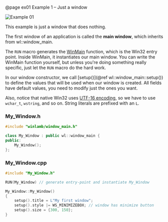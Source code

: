 @page ex01 Example 1 – Just a window

![Example 01](ex01.gif)

This example is just a window that does nothing.

The first window of an application is called the **main window**, which inherits from wl::window_main.

The `RUN` macro generates the [WinMain](https://docs.microsoft.com/en-us/windows/win32/api/winbase/nf-winbase-winmain) function, which is the Win32 entry point. Inside WinMain, it instantiates our main window. You can write the WinMain function yourself, but unless you're doing something really specific, just let the `RUN` macro do the hard work.

In our window constructor, we call [setup()](@ref wl::window_main::setup()) to define the values that will be used when our window is created. All fields have default values, you need to modify just the ones you want.

Also, notice that native Win32 uses [UTF-16 encoding](https://docs.microsoft.com/en-us/windows/win32/intl/unicode), so we have to use `wchar_t`, `wstring`, and so on. String literals are prefixed with an `L`.

### My_Window.h

````cpp
#include "winlamb/window_main.h"

class My_Window : public wl::window_main {
public:
	My_Window();
};
````

### My_Window.cpp

````cpp
#include "My_Window.h"

RUN(My_Window) // generate entry-point and instantiate My_Window

My_Window::My_Window()
{
	setup().title = L"My first window";
	setup().style |= WS_MINIMIZEBOX; // window has minimize button
	setup().size = {300, 150};
}
````